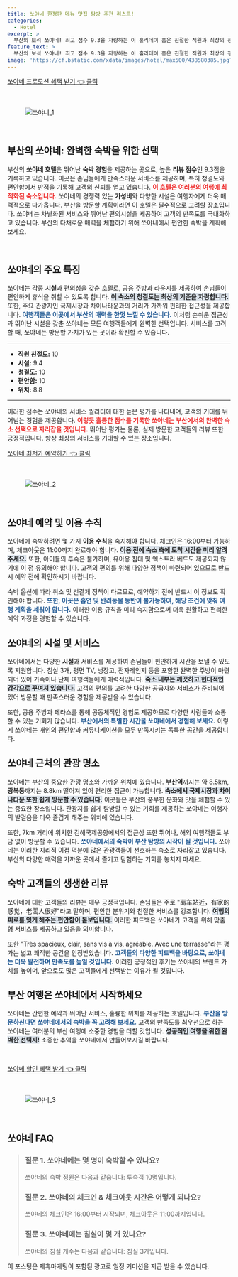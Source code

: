 ```yaml
---
title: 쏘야네 한정판 메뉴 맛집 탐방 추천 리스트!
categories:
  - Hotel
excerpt: >
  부산의 보석 쏘야네! 최고 점수 9.3을 자랑하는 이 홀리데이 홈은 친절한 직원과 최상의 청결로 가득합니다. 공용 주방과 테라스에서 여유를 즐기며 부산의 명소와 가까워 여행의 재미를 더해드립니다. 클릭 한 번으로 최고의 힐링을 경험하세요!
feature_text: >
  부산의 보석 쏘야네! 최고 점수 9.3을 자랑하는 이 홀리데이 홈은 친절한 직원과 최상의 청결로 가득합니다. 공용 주방과 테라스에서 여유를 즐기며 부산의 명소와 가까워 여행의 재미를 더해드립니다. 클릭 한 번으로 최고의 힐링을 경험하세요!
image: 'https://cf.bstatic.com/xdata/images/hotel/max500/438580385.jpg?k=ff1e7de1a3b55945c97dc83f70b87deca395ef9a81fbb9d3beca93a18931c3dd&o=&hp=1'
---
```


<p><a class="modoo-button" href="https://tinyurl.com/2xwnrhq7" rel="nofollow noopener">쏘야네 프로모션 혜택 받기 👈 클릭</a></p><br/>
<figure class="image"><img alt="쏘야네_1" src="https://cf.bstatic.com/xdata/images/hotel/max1024x768/438580706.jpg?k=60dd3bdc567db694fd764923aefc0cb148b2c0d69b0d075f6f4b111403fa63cd&amp;o=&amp;hp=1"/></figure><br/>

<h2 data-ke-size="size26" id="부산-쏘야네-호텔-소개">부산의 쏘야네: 완벽한 숙박을 위한 선택</h2>
<p data-ke-size="size16">부산의 <b>쏘야네 호텔</b>은 뛰어난 <b>숙박 경험</b>을 제공하는 곳으로, 높은 <b>리뷰 점수</b>인 9.3점을 기록하고 있습니다. 이곳은 손님들에게 만족스러운 서비스를 제공하며, 특히 청결도와 편안함에서 만점을 기록해 고객의 신뢰를 얻고 있습니다. <b><span style="color: #ee2323;">이 호텔은 여러분의 여행에 최적화된 숙소입니다.</span></b> 쏘야네의 경쟁력 있는 <b>가성비</b>와 다양한 시설은 여행자에게 더욱 매력적으로 다가옵니다. 부산을 방문할 계획이라면 이 호텔은 필수적으로 고려할 장소입니다. 쏘야네는 차별화된 서비스와 뛰어난 편의시설을 제공하여 고객의 만족도를 극대화하고 있습니다. 부산의 다채로운 매력을 체험하기 위해 쏘야네에서 편안한 숙박을 계획해 보세요.</p>
<p data-ke-size="size16"> </p>
<h2 data-ke-size="size23" id="쏘야네-호텔-특징">쏘야네의 주요 특징</h2>
<p data-ke-size="size16">쏘야네는 각종 <b>시설</b>과 편의성을 갖춘 호텔로, 공용 주방과 라운지를 제공하여 손님들이 편안하게 휴식을 취할 수 있도록 합니다. <b><span style="background-color: #21538527;">이 숙소의 청결도는 최상의 기준을 자랑합니다.</span></b> 또한, 주요 관광지인 국제시장과 차이나타운과의 거리가 가까워 편리한 접근성을 제공합니다. <b><span style="color: #1a5490;">여행객들은 이곳에서 부산의 매력을 한껏 느낄 수 있습니다.</span></b> 이처럼 손쉬운 접근성과 뛰어난 시설을 갖춘 쏘야네는 모든 여행객들에게 완벽한 선택입니다. 서비스를 고려할 때, 쏘야네는 방문할 가치가 있는 곳이라 확신할 수 있습니다.</p>
<hr contenteditable="false" data-ke-style="style5" data-ke-type="horizontalRule"/>
<ul data-ke-list-type="disc" style="list-style-type: disc;">
<li><b>직원 친절도:</b> 10</li>
<li><b>시설:</b> 9.4</li>
<li><b>청결도:</b> 10</li>
<li><b>편안함:</b> 10</li>
<li><b>위치:</b> 8.8</li>
</ul>
<hr contenteditable="false" data-ke-style="style5" data-ke-type="horizontalRule"/>
<p data-ke-size="size16">이러한 점수는 쏘야네의 서비스 퀄리티에 대한 높은 평가를 나타내며, 고객의 기대를 뛰어넘는 경험을 제공합니다. <b><span style="color: #ee2323;">이렇듯 훌륭한 점수를 기록한 쏘야네는 부산에서의 완벽한 숙소 선택으로 자리잡을 것입니다.</span></b> 뛰어난 평가는 물론, 실제 방문한 고객들의 리뷰 또한 긍정적입니다. 항상 최상의 서비스를 기대할 수 있는 장소입니다.</p>
<p><a class="modoo-button" href="https://tinyurl.com/2xwnrhq7" rel="nofollow noopener">쏘야네 최저가 예약하기 👈 클릭</a></p><br/>
<figure class="image"><img alt="쏘야네_2" src="https://cf.bstatic.com/xdata/images/hotel/max500/438580385.jpg?k=ff1e7de1a3b55945c97dc83f70b87deca395ef9a81fbb9d3beca93a18931c3dd&amp;o=&amp;hp=1"/></figure><br/>
<h2 data-ke-size="size23" id="쏘야네-예약-이용-수칙">쏘야네 예약 및 이용 수칙</h2>
<p data-ke-size="size16">쏘야네에 숙박하려면 몇 가지 <b>이용 수칙</b>을 숙지해야 합니다. 체크인은 16:00부터 가능하며, 체크아웃은 11:00까지 완료해야 합니다. <b><span style="background-color: #21538527;">이용 전에 숙소 측에 도착 시간을 미리 알려주세요.</span></b> 또한, 아이들의 투숙은 불가하며, 유아용 침대 및 엑스트라 베드도 제공되지 않기에 이 점 유의해야 합니다. 고객의 편의를 위해 다양한 정책이 마련되어 있으므로 반드시 예약 전에 확인하시기 바랍니다.</p>
<p data-ke-size="size16">숙박 옵션에 따라 취소 및 선결제 정책이 다르므로, 예약하기 전에 반드시 이 정보도 확인해야 합니다. <b><span style="color: #1a5490;">또한, 이곳은 흡연 및 반려동물 동반이 불가능하여, 해당 조건에 맞춰 여행 계획을 세워야 합니다.</span></b> 이러한 이용 규칙을 미리 숙지함으로써 더욱 원활하고 편리한 예약 과정을 경험할 수 있습니다.</p>
<h2 data-ke-size="size23" id="쏘야네-시설-및-서비스">쏘야네의 시설 및 서비스</h2>
<p data-ke-size="size16">쏘야네에서는 다양한 <b>시설</b>과 서비스를 제공하여 손님들이 편안하게 시간을 보낼 수 있도록 지원합니다. 침실 3개, 평면 TV, 냉장고, 전자레인지 등을 포함한 완벽한 주방이 마련되어 있어 가족이나 단체 여행객들에게 매력적입니다. <b><span style="background-color: #21538527;">숙소 내부는 깨끗하고 현대적인 감각으로 꾸며져 있습니다.</span></b> 고객의 편의를 고려한 다양한 공급자와 서비스가 준비되어 있어 방문할 때 만족스러운 경험을 제공받을 수 있습니다.</p>
<p data-ke-size="size16">또한, 공용 주방과 테라스를 통해 공동체적인 경험도 제공하므로 다양한 사람들과 소통할 수 있는 기회가 많습니다. <b><span style="color: #1a5490;">부산에서의 특별한 시간을 쏘야네에서 경험해 보세요.</span></b> 이렇게 쏘야네는 개인의 편안함과 커뮤니케이션을 모두 만족시키는 독특한 공간을 제공합니다.</p>
<h2 data-ke-size="size23" id="쏘야네-주변-관광지">쏘야네 근처의 관광 명소</h2>
<p data-ke-size="size16">쏘야네는 부산의 중요한 관광 명소와 가까운 위치에 있습니다. <b>부산역</b>까지는 약 8.5km, <b>광복동</b>까지는 8.8km 떨어져 있어 편리한 접근이 가능합니다. <b><span style="background-color: #21538527;">숙소에서 국제시장과 차이나타운 또한 쉽게 방문할 수 있습니다.</span></b> 이곳들은 부산의 풍부한 문화와 맛을 체험할 수 있는 중요한 장소입니다. 관광지를 쉽게 탐방할 수 있는 기회를 제공하는 쏘야네는 여행자의 발걸음을 더욱 즐겁게 해주는 위치에 있습니다.</p>
<p data-ke-size="size16">또한, 7km 거리에 위치한 김해국제공항에서의 접근성 또한 뛰어나, 해외 여행객들도 부담 없이 방문할 수 있습니다. <b><span style="color: #1a5490;">쏘야네에서의 숙박이 부산 탐방의 시작이 될 것입니다.</span></b> 쏘야네는 이러한 지리적 이점 덕분에 많은 관광객들이 선호하는 숙소로 자리잡고 있습니다. 부산의 다양한 매력을 가까운 곳에서 즐기고 탐험하는 기회를 놓치지 마세요.</p>
<h2 data-ke-size="size26" id="쏘야네-고객-리뷰">숙박 고객들의 생생한 리뷰</h2>
<p data-ke-size="size16">쏘야네에 대한 고객들의 리뷰는 매우 긍정적입니다. 손님들은 주로 "离车站近，有家的感觉，老闆人很好"라고 말하며, 편안한 분위기와 친절한 서비스를 강조합니다. <b><span style="background-color: #21538527;">여행의 피로를 잊게 해주는 편안함이 돋보입니다.</span></b> 이러한 피드백은 쏘야네가 고객을 위해 맞춤형 서비스를 제공하고 있음을 의미합니다.</p>
<p data-ke-size="size16">또한 "Très spacieux, clair, sans vis à vis, agréable. Avec une terrasse"라는 평가는 넓고 쾌적한 공간을 인정받았습니다. <b><span style="color: #1a5490;">고객들의 다양한 피드백을 바탕으로, 쏘야네는 더욱 발전하며 만족도를 높일 것입니다.</span></b> 이러한 긍정적인 후기는 쏘야네의 브랜드 가치를 높이며, 앞으로도 많은 고객들에게 선택받는 이유가 될 것입니다.</p>
<h2 data-ke-size="size23" id="부산-여행-스타트">부산 여행은 쏘야네에서 시작하세요</h2>
<p data-ke-size="size16">쏘야네는 간편한 예약과 뛰어난 서비스, 훌륭한 위치를 제공하는 호텔입니다. <b><span style="color: #1a5490;">부산을 방문하신다면 쏘야네에서의 숙박을 꼭 고려해 보세요.</span></b> 고객의 만족도를 최우선으로 하는 쏘야네는 여러분의 부산 여행에 소중한 경험을 더할 것입니다. <b><span style="background-color: #21538527;">성공적인 여행을 위한 완벽한 선택지!</span></b> 소중한 추억을 쏘야네에서 만들어보시길 바랍니다.</p>
<p data-ke-size="size16"> </p>

<p><a class="modoo-button" href="https://tinyurl.com/2xwnrhq7" rel="nofollow noopener">쏘야네 할인 혜택 받기 👈 클릭</a></p><br>

<figure class="image"><img src="https://cf.bstatic.com/xdata/images/hotel/max500/438578327.jpg?k=5942bd6af0c8e27e704963faed87d6a2f5ca8d61260e75d5de44e86a3689a31a&o=&hp=1" alt="쏘야네_3"></figure><br>
<h2 id="쏘야네_FAQ">쏘야네 FAQ</h2>
<div itemscope="" itemtype="https://schema.org/FAQPage"> 
<blockquote> 
<div itemscope="" itemprop="mainEntity" itemtype="https://schema.org/Question"> 
<h3 id="질문_1" itemprop="name">질문 1. 쏘야네에는 몇 명이 숙박할 수 있나요?</h3> 
<div itemscope="" itemprop="acceptedAnswer" itemtype="https://schema.org/Answer"> 
<span itemprop="text"> 
<p>쏘야네의 숙박 정원은 다음과 같습니다: 투숙객 10명입니다.</p> 
</span> 
</div> 
</div> 

<div itemscope="" itemprop="mainEntity" itemtype="https://schema.org/Question"> 
<h3 id="질문_2" itemprop="name">질문 2. 쏘야네의 체크인 & 체크아웃 시간은 어떻게 되나요?</h3> 
<div itemscope="" itemprop="acceptedAnswer" itemtype="https://schema.org/Answer"> 
<span itemprop="text"> 
<p>쏘야네의 체크인은 16:00부터 시작되며, 체크아웃은 11:00까지입니다.</p> 
</span> 
</div> 
</div> 

<div itemscope="" itemprop="mainEntity" itemtype="https://schema.org/Question"> 
<h3 id="질문_3" itemprop="name">질문 3. 쏘야네에는 침실이 몇 개 있나요?</h3> 
<div itemscope="" itemprop="acceptedAnswer" itemtype="https://schema.org/Answer"> 
<span itemprop="text"> 
<p>쏘야네의 침실 개수는 다음과 같습니다: 침실 3개입니다.</p> 
</span> 
</div> 
</div> 
</blockquote> 
</div><p>이 포스팅은 제휴마케팅이 포함된 광고로 일정 커미션을 지급 받을 수 있습니다.</p>

